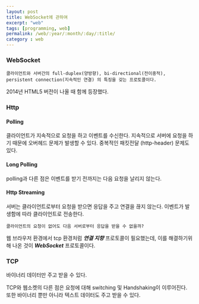 ```yaml
---
layout: post
title: WebSocket에 관하여
excerpt: "web"
tags: [programming, web]
permalink: /web/:year/:month/:day/:title/
category : web
---
```



### WebSocket
```
클라이언트와 서버간의 full-duplex(양방향), bi-directional(전이중적), persistent connection(지속적인 연결) 의 특징을 갖는 프로토콜이다.
```

2014년 HTML5 버전이 나올 때 함께 등장했다.  

### Http 
#### Polling
클라이언트가 지속적으로 요청을 하고 이벤트를 수신한다. 지속적으로 서버에 요청을 하기 때문에 오버헤드 문제가 발생할 수 있다. 중복적인 패킷전달 (http-header) 문제도 있다.

#### Long Polling
polling과 다른 점은 이벤트를 받기 전까지는 다음 요청을 날리지 않는다. 

#### Http Streaming
서버는 클라이언트로부터 요청을 받으면 응답을 주고 연결을 끊지 않는다. 이벤트가 발생함에 따라 클라이언트로 전송한다.  


```
클라이언트의 요청이 없어도 다음 서버로부터 응답을 받을 수 없을까? 
```


웹 브라우저 환경에서 tcp 환경처럼 ***연결 지향*** 프로토콜이 필요했는데,  이를 해결하기위해 나온 것이 ***WebSocket*** 프로토콜이다.

### TCP
바이너리 데이터만 주고 받을 수 있다.

TCP와 웹소켓의 다른 점은 요청에 대해 switching 및 Handshaking이 이루어진다. 또한 바이너리 뿐만 아니라 텍스트 데이터도 주고 받을 수 있다.  



